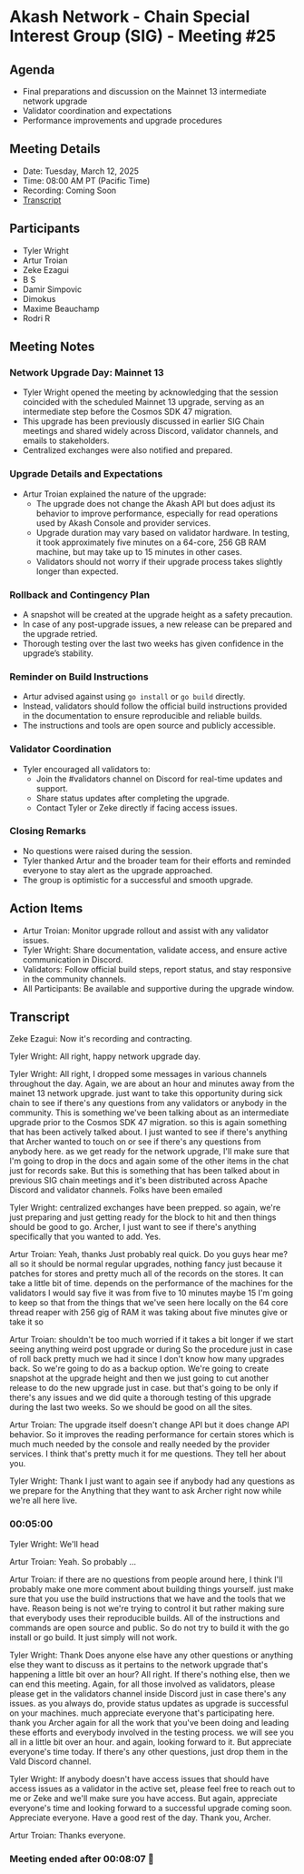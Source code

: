 # Akash Network - Chain Special Interest Group (SIG) - Meeting #25

## Agenda
- Final preparations and discussion on the Mainnet 13 intermediate network upgrade  
- Validator coordination and expectations  
- Performance improvements and upgrade procedures  

## Meeting Details
- Date: Tuesday,  March 12, 2025  
- Time: 08:00 AM PT (Pacific Time)
- Recording: Coming Soon
- [Transcript](#transcript)

## Participants  
- Tyler Wright  
- Artur Troian  
- Zeke Ezagui  
- B S  
- Damir Simpovic  
- Dimokus  
- Maxime Beauchamp  
- Rodri R 

## Meeting Notes

### Network Upgrade Day: Mainnet 13  
- Tyler Wright opened the meeting by acknowledging that the session coincided with the scheduled Mainnet 13 upgrade, serving as an intermediate step before the Cosmos SDK 47 migration.  
- This upgrade has been previously discussed in earlier SIG Chain meetings and shared widely across Discord, validator channels, and emails to stakeholders.  
- Centralized exchanges were also notified and prepared.  

### Upgrade Details and Expectations  
- Artur Troian explained the nature of the upgrade:  
  - The upgrade does not change the Akash API but does adjust its behavior to improve performance, especially for read operations used by Akash Console and provider services.  
  - Upgrade duration may vary based on validator hardware. In testing, it took approximately five minutes on a 64-core, 256 GB RAM machine, but may take up to 15 minutes in other cases.  
  - Validators should not worry if their upgrade process takes slightly longer than expected.  

### Rollback and Contingency Plan  
- A snapshot will be created at the upgrade height as a safety precaution.  
- In case of any post-upgrade issues, a new release can be prepared and the upgrade retried.  
- Thorough testing over the last two weeks has given confidence in the upgrade’s stability.  

### Reminder on Build Instructions  
- Artur advised against using `go install` or `go build` directly.  
- Instead, validators should follow the official build instructions provided in the documentation to ensure reproducible and reliable builds.  
- The instructions and tools are open source and publicly accessible.  

### Validator Coordination  
- Tyler encouraged all validators to:  
  - Join the #validators channel on Discord for real-time updates and support.  
  - Share status updates after completing the upgrade.  
  - Contact Tyler or Zeke directly if facing access issues.  

### Closing Remarks  
- No questions were raised during the session.  
- Tyler thanked Artur and the broader team for their efforts and reminded everyone to stay alert as the upgrade approached.  
- The group is optimistic for a successful and smooth upgrade.  

## Action Items  
- Artur Troian: Monitor upgrade rollout and assist with any validator issues.  
- Tyler Wright: Share documentation, validate access, and ensure active communication in Discord.  
- Validators: Follow official build steps, report status, and stay responsive in the community channels.  
- All Participants: Be available and supportive during the upgrade window.  

## **Transcript**

Zeke Ezagui: Now it's recording and contracting.

Tyler Wright: All right, happy network upgrade day.

Tyler Wright: All right, I dropped some messages in various channels throughout the day. Again, we are about an hour and minutes away from the mainet 13 network upgrade. just want to take this opportunity during sick chain to see if there's any questions from any validators or anybody in the community. This is something we've been talking about as an intermediate upgrade prior to the Cosmos SDK 47 migration. so this is again something that has been actively talked about. I just wanted to see if there's anything that Archer wanted to touch on or see if there's any questions from anybody here. as we get ready for the network upgrade, I'll make sure that I'm going to drop in the docs and again some of the other items in the chat just for records sake. But this is something that has been talked about in previous SIG chain meetings and it's been distributed across Apache Discord and validator channels. Folks have been emailed

Tyler Wright: centralized exchanges have been prepped. so again, we're just preparing and just getting ready for the block to hit and then things should be good to go. Archer, I just want to see if there's anything specifically that you wanted to add.  Yes.

Artur Troian: Yeah, thanks Just probably real quick. Do you guys hear me? all so it should be normal regular upgrades, nothing fancy just because it patches for stores and pretty much all of the records on the stores. It can take a little bit of time. depends on the performance of the machines for the validators I would say five it was from five to 10 minutes maybe 15 I'm going to keep so that from the things that we've seen here locally on the 64 core thread reaper with 256 gig of RAM it was taking about five minutes give or take it so

Artur Troian: shouldn't be too much worried if it takes a bit longer if we start seeing anything weird post upgrade or during So the procedure just in case of roll back pretty much we had it since I don't know how many upgrades back.  So we're going to do as a backup option. We're going to create snapshot at the upgrade height and then we just going to cut another release to do the new upgrade just in case. but that's going to be only if there's any issues and we did quite a thorough testing of this upgrade during the last two weeks. So we should be good on all the sites.

Artur Troian: The upgrade itself doesn't change API but it does change API behavior. So it improves the reading performance for certain stores which is much much needed by the console and really needed by the provider services. I think that's pretty much it for me questions.  They tell her about you.

Tyler Wright: Thank I just want to again see if anybody had any questions as we prepare for the Anything that they want to ask Archer right now while we're all here live.


### 00:05:00

Tyler Wright: We'll head

Artur Troian: Yeah. So probably …

Artur Troian: if there are no questions from people around here, I think I'll probably make one more comment about building things yourself. just make sure that you use the build instructions that we have and the tools that we have.  Reason being is not we're trying to control it but rather making sure that everybody uses their reproducible builds. All of the instructions and commands are open source and public. So do not try to build it with the go install or go build. It just simply will not work.

Tyler Wright: Thank Does anyone else have any other questions or anything else they want to discuss as it pertains to the network upgrade that's happening a little bit over an hour? All right. If there's nothing else, then we can end this meeting. Again, for all those involved as validators, please please get in the validators channel inside Discord just in case there's any issues. as you always do, provide status updates as upgrade is successful on your machines. much appreciate everyone that's participating here. thank you Archer again for all the work that you've been doing and leading these efforts and everybody involved in the testing process. we will see you all in a little bit over an hour. and again, looking forward to it. But appreciate everyone's time today. If there's any other questions, just drop them in the Vald Discord channel.

Tyler Wright: If anybody doesn't have access issues that should have access issues as a validator in the active set, please feel free to reach out to me or Zeke and we'll make sure you have access. But again, appreciate everyone's time and looking forward to a successful upgrade coming soon. Appreciate everyone. Have a good rest of the day. Thank you, Archer.

Artur Troian: Thanks everyone.


### Meeting ended after 00:08:07 👋

